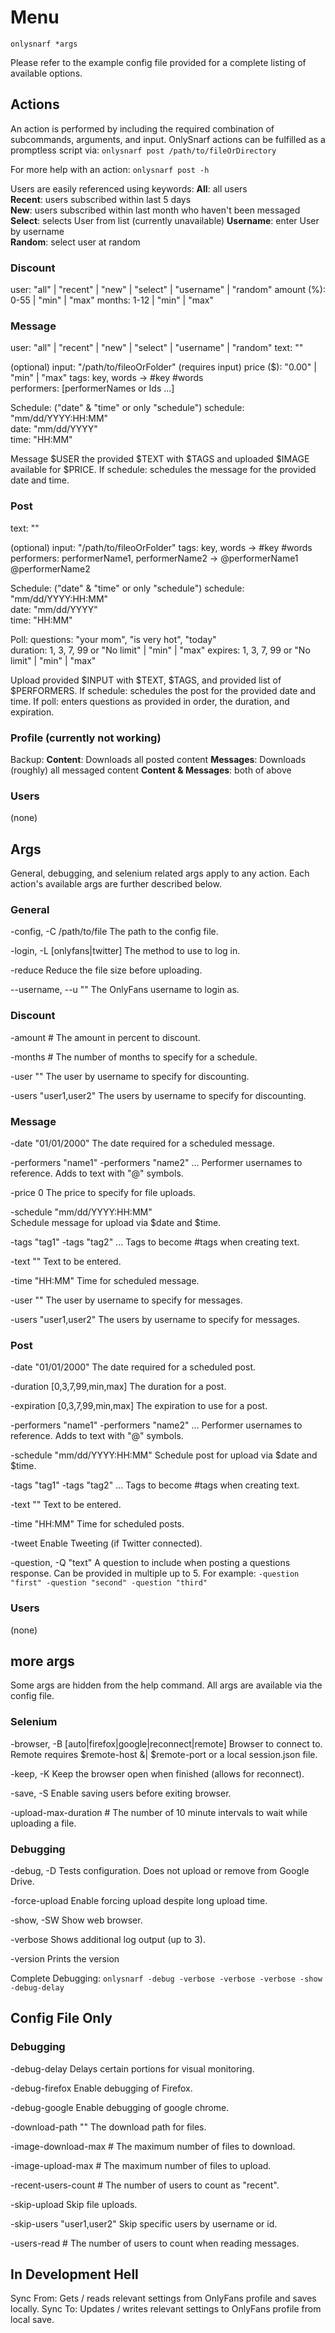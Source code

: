 # Menu

`onlysnarf *args`

Please refer to the example config file provided for a complete listing of available options.

## Actions

An action is performed by including the required combination of subcommands, arguments, and input. OnlySnarf actions can be fulfilled as a promptless script via:
`onlysnarf post /path/to/fileOrDirectory`

For more help with an action: `onlysnarf post -h`

Users are easily referenced using keywords:
**All**: all users  
**Recent**: users subscribed within last 5 days  
**New**: users subscribed within last month who haven't been messaged  
**Select**: selects User from list (currently unavailable)
**Username**: enter User by username  
**Random**: select user at random

### Discount
user: "all" | "recent" | "new" | "select" | "username" | "random"
amount (%): 0-55 | "min" | "max"
months: 1-12 | "min" | "max"

### Message
user: "all" | "recent" | "new" | "select" | "username" | "random"
text: ""  

(optional)
input: "/path/to/fileoOrFolder"
(requires input)
price ($): "0.00" | "min" | "max"
tags: key, words -> #key #words  
performers: [performerNames or Ids ...]

Schedule: ("date" & "time" or only "schedule")
schedule: "mm/dd/YYYY:HH:MM"  
date: "mm/dd/YYYY"  
time: "HH:MM"

Message $USER the provided $TEXT with $TAGS and uploaded $IMAGE available for $PRICE.
  If schedule: schedules the message for the provided date and time.

### Post
text: ""  

(optional)
input: "/path/to/fileoOrFolder"
tags: key, words -> #key #words  
performers: performerName1, performerName2 -> @performerName1 @performerName2  

Schedule: ("date" & "time" or only "schedule")
schedule: "mm/dd/YYYY:HH:MM"  
date: "mm/dd/YYYY"  
time: "HH:MM"

Poll:
questions: "your mom", "is very hot", "today"  
duration: 1, 3, 7, 99 or "No limit" | "min" | "max"
expires: 1, 3, 7, 99 or "No limit" | "min" | "max"

Upload provided $INPUT with $TEXT, $TAGS, and provided list of $PERFORMERS.
  If schedule: schedules the post for the provided date and time.
  If poll: enters questions as provided in order, the duration, and expiration.

### Profile (currently not working)

Backup:
**Content**: Downloads all posted content
**Messages**: Downloads (roughly) all messaged content
**Content & Messages**: both of above

### Users
(none)

## Args

General, debugging, and selenium related args apply to any action. Each action's available args are further described below.

### General

-config, -C /path/to/file
The path to the config file.

-login, -L [onlyfans|twitter]
The method to use to log in.

-reduce
Reduce the file size before uploading.

--username, --u ""
The OnlyFans username to login as.

### Discount
-amount #
The amount in percent to discount.

-months #
The number of months to specify for a schedule.

-user ""
The user by username to specify for discounting.

-users "user1,user2"
The users by username to specify for discounting.

### Message
-date "01/01/2000"
The date required for a scheduled message.

-performers "name1" -performers "name2" ...
Performer usernames to reference. Adds to text with "@" symbols.

-price 0
The price to specify for file uploads.

-schedule "mm/dd/YYYY:HH:MM"  
Schedule message for upload via $date and $time.

-tags "tag1" -tags "tag2" ...
Tags to become #tags when creating text.

-text ""
Text to be entered.

-time "HH:MM"
Time for scheduled message.

-user ""
The user by username to specify for messages.

-users "user1,user2"
The users by username to specify for messages.

### Post
-date "01/01/2000"
The date required for a scheduled post.

-duration [0,3,7,99,min,max]
The duration for a post.

-expiration [0,3,7,99,min,max]
The expiration to use for a post.

-performers "name1" -performers "name2" ...
Performer usernames to reference. Adds to text with "@" symbols.

-schedule "mm/dd/YYYY:HH:MM"
Schedule post for upload via $date and $time.

-tags "tag1" -tags "tag2" ...
Tags to become #tags when creating text.

-text ""
Text to be entered.

-time "HH:MM"
Time for scheduled posts.

-tweet
Enable Tweeting (if Twitter connected).

-question, -Q "text"
A question to include when posting a questions response. Can be provided in multiple up to 5. For example: `-question "first" -question "second" -question "third"` 

### Users

(none)

## more args

Some args are hidden from the help command. All args are available via the config file.

### Selenium

-browser, -B [auto|firefox|google|reconnect|remote]
Browser to connect to. Remote requires $remote-host &| $remote-port or a local session.json file.

-keep, -K
Keep the browser open when finished (allows for reconnect).

-save, -S
Enable saving users before exiting browser.

-upload-max-duration #
The number of 10 minute intervals to wait while uploading a file.

### Debugging

-debug, -D
Tests configuration. Does not upload or remove from Google Drive.

-force-upload
Enable forcing upload despite long upload time.

-show, -SW
Show web browser.

-verbose
Shows additional log output (up to 3).

-version
Prints the version

Complete Debugging:
  `onlysnarf -debug -verbose -verbose -verbose -show -debug-delay`

## Config File Only

### Debugging

-debug-delay
Delays certain portions for visual monitoring.

-debug-firefox
Enable debugging of Firefox.

-debug-google
Enable debugging of google chrome.

-download-path ""
The download path for files.

-image-download-max #
The maximum number of files to download.

-image-upload-max #
The maximum number of files to upload.

-recent-users-count #
The number of users to count as "recent".

-skip-upload
Skip file uploads.

-skip-users "user1,user2"
Skip specific users by username or id.

-users-read #
The number of users to count when reading messages.

## In Development Hell

Sync From: Gets / reads relevant settings from OnlyFans profile and saves locally.
Sync To: Updates / writes relevant settings to OnlyFans profile from local save.
